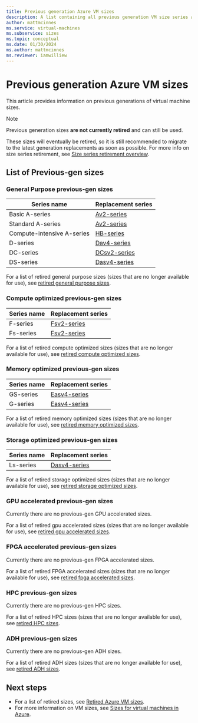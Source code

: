 ```yaml
---
title: Previous generation Azure VM sizes 
description: A list containing all previous generation VM size series and their replacement series.
author: mattmcinnes
ms.service: virtual-machines
ms.subservice: sizes
ms.topic: conceptual
ms.date: 01/30/2024
ms.author: mattmcinnes
ms.reviewer: iamwilliew
---
```


# Previous generation Azure VM sizes 

This article provides information on previous generations of virtual machine sizes.

> [!NOTE]
> Previous generation sizes **are not currently retired** and can still be used. 
> 
> These sizes will eventually be retired, so it is still recommended to migrate to the latest generation replacements as soon as possible. For more info on size series retirement, see [Size series retirement overview](./retirement-overview.md).

## List of Previous-gen sizes

### General Purpose previous-gen sizes

|Series name        |Replacement series  |
|-------------------|--------------------|
| Basic A-series    | [Av2-series](../av2-series.md) |
| Standard A-series | [Av2-series](../av2-series.md) |
| Compute-intensive A-series | [HB-series](../hb-series.md) |
| D-series          | [Dav4-series](../dav4-dasv4-series.md) |
| DC-series         | [DCsv2-series](../dcv2-series.md) |
| DS-series         | [Dasv4-series](../dav4-dasv4-series.md) |

For a list of retired general purpose sizes (sizes that are no longer available for use), see [retired general purpose sizes](./retired-sizes-list.md#general-purpose-retired-sizes).

### Compute optimized previous-gen sizes

|Series name       |Replacement series  |
|------------------|--------------------|
| F-series       | [Fsv2-series](../fsv2-series.md) |
| Fs-series      | [Fsv2-series](../fsv2-series.md) |

For a list of retired compute optimized sizes (sizes that are no longer available for use), see [retired compute optimized sizes](./retired-sizes-list.md#compute-optimized-retired-sizes).

### Memory optimized previous-gen sizes

|Series name       |Replacement series  |
|------------------|--------------------|
| GS-series        | [Easv4-series](../eav4-easv4-series.md) |
| G-series         | [Easv4-series](../eav4-easv4-series.md) |

For a list of retired memory optimized sizes (sizes that are no longer available for use), see [retired memory optimized sizes](./retired-sizes-list.md#memory-optimized-retired-sizes).

### Storage optimized previous-gen sizes

|Series name       |Replacement series  |
|------------------|--------------------|
| Ls-series        | [Dasv4-series](../lsv2-series.md) |

For a list of retired storage optimized sizes (sizes that are no longer available for use), see [retired storage optimized sizes](./retired-sizes-list.md#storage-optimized-retired-sizes).

### GPU accelerated previous-gen sizes

Currently there are no previous-gen GPU accelerated sizes.

For a list of retired gpu accelerated sizes (sizes that are no longer available for use), see [retired gpu accelerated sizes](./retired-sizes-list.md#gpu-accelerated-retired-sizes).

### FPGA accelerated previous-gen sizes

Currently there are no previous-gen FPGA accelerated sizes.

For a list of retired FPGA accelerated sizes (sizes that are no longer available for use), see [retired fpga accelerated sizes](./retired-sizes-list.md#fpga-accelerated-retired-sizes).

### HPC previous-gen sizes

Currently there are no previous-gen HPC sizes.

For a list of retired HPC sizes (sizes that are no longer available for use), see [retired HPC sizes](./retired-sizes-list.md#hpc-retired-sizes).

### ADH previous-gen sizes

Currently there are no previous-gen ADH sizes.

For a list of retired ADH sizes (sizes that are no longer available for use), see [retired ADH sizes](./retired-sizes-list.md#adh-retired-sizes).

## Next steps
- For a list of retired sizes, see [Retired Azure VM sizes](./retired-sizes-list.md).
- For more information on VM sizes, see [Sizes for virtual machines in Azure](../sizes.md).
